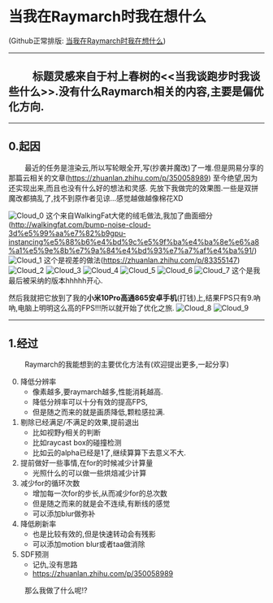 当我在Raymarch时我在想什么
=================

(Github正常排版: [当我在Raymarch时我在想什么]())

-----------------

## &emsp;&emsp; 标题灵感来自于村上春树的<<当我谈跑步时我谈些什么>>.没有什么Raymarch相关的内容,主要是偏优化方向.

-----------------

## **0.起因**

&emsp;&emsp; 最近的任务是渲染云,所以写轮眼全开,写(抄袭并魔改)了一堆.但是网易分享的那篇云相关的文章(https://zhuanlan.zhihu.com/p/350058989) 至今绝望,因为还实现出来,而且也没有什么好的想法和灵感.
先放下我做完的效果图.一些是双拼魔改都搞乱了,找不到原作者见谅...感觉越做越像棉花XD

![Cloud_0](Images/Cloud_0.jpg)
这个来自WalkingFat大佬的绒毛做法,我加了曲面细分(http://walkingfat.com/bump-noise-cloud-3d%e5%99%aa%e7%82%b9gpu-instancing%e5%88%b6%e4%bd%9c%e5%9f%ba%e4%ba%8e%e6%a8%a1%e5%9e%8b%e7%9a%84%e4%bd%93%e7%a7%af%e4%ba%91/)
![Cloud_1](Images/Cloud_1.jpg)
这个是视差的做法(https://zhuanlan.zhihu.com/p/83355147)
![Cloud_2](Images/Cloud_2.jpg)
![Cloud_3](Images/Cloud_3.jpg)
![Cloud_4](Images/Cloud_4.jpg)
![Cloud_5](Images/Cloud_5.jpg)
![Cloud_6](Images/Cloud_6.jpg)
![Cloud_7](Images/Cloud_7.jpg)
这个是我最后被采纳的版本hhhhh开心.


然后我就把它放到了我的**小米10Pro高通865安卓手机**(打钱)上,结果FPS只有9.吶吶,电脑上明明这么高的FPS!!!所以就开始了优化之旅.
![Cloud_8](Images/Cloud_8.jpg)
![Cloud_9](Images/Cloud_9.jpg)

-----------------

## **1.经过**
&emsp;&emsp; Raymarch的我能想到的主要优化方法有(欢迎提出更多,一起分享)

0. 降低分辨率
    + 像素越多,要raymarch越多,性能消耗越高.
    + 降低分辨率可以十分有效的提高FPS,
    + 但是随之而来的就是画质降低,颗粒感拉满.
1. 剔除已经满足/不满足的效果,提前退出
    + 比如视野y相关的判断
    + 比如raycast box的碰撞检测
    + 比如云的alpha已经是1了,继续算算下去意义不大.
2. 提前做好一些事情,在for的时候减少计算量
    + 光照什么的可以做一些烘焙减少计算
3. 减少for的循环次数
    + 增加每一次for的步长,从而减少for的总次数
    + 但是随之而来的就是会不连续,有断线的感觉
    + 可以添加blur做弥补
4. 降低刷新率
    + 也是比较有效的,但是快速转动会有残影
    + 可以添加motion blur或者taa做消除
5. SDF预测
    + 记仇,没有思路
    + https://zhuanlan.zhihu.com/p/350058989

&emsp;&emsp; 那么我做了什么呢!?
